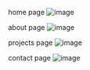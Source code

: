 home page
![image](https://github.com/SaraVasileva/my_project/assets/127666693/8f19c564-b369-4c98-976e-1ccb223d629f)

about page
![image](https://github.com/SaraVasileva/my_project/assets/127666693/2c6f529b-370e-495f-9d0c-2b51c4791dfa)

projects page
![image](https://github.com/SaraVasileva/my_project/assets/127666693/e623ad80-b477-4c0f-9512-018df9d7bf4b)

contact page
![image](https://github.com/SaraVasileva/my_project/assets/127666693/cb1ed12d-d3d3-4ce4-846b-d61994b4c31b)



